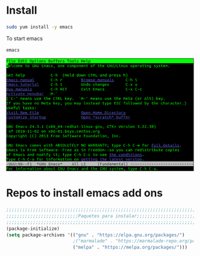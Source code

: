 <!-- TITLE: Install -->
<!-- SUBTITLE: A quick summary of Install -->

# Install

```sh
sudo yum install -y emacs
```

To start emacs
```sh
emacs
```

![Emacs](/uploads/emacs/emacs.png "Emacs")

# Repos to install emacs add ons


```lisp
;;;;;;;;;;;;;;;;;;;;;;;;;;;;;;;;;;;;;;;;;;;;;;;;;;;;;;;;;;;;;;;;;;;;;;;;;;;;;;;;
;;;;;;;;;;;;;;;;;;;;;;;;;;;Paquetes para instalar;;;;;;;;;;;;;;;;;;;;;;;;;;;;;;;
;;;;;;;;;;;;;;;;;;;;;;;;;;;;;;;;;;;;;;;;;;;;;;;;;;;;;;;;;;;;;;;;;;;;;;;;;;;;;;;;
(package-initialize)
(setq package-archives '(("gnu" . "https://elpa.gnu.org/packages/")
                         ;("marmalade" . "https://marmalade-repo.org/packages/")
                         ("melpa" . "https://melpa.org/packages/")))

```

